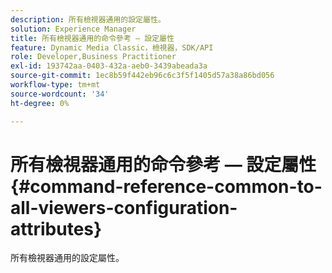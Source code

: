 ```yaml
---
description: 所有檢視器通用的設定屬性。
solution: Experience Manager
title: 所有檢視器通用的命令參考 — 設定屬性
feature: Dynamic Media Classic，檢視器，SDK/API
role: Developer,Business Practitioner
exl-id: 193742aa-0403-432a-aeb0-3439abeada3a
source-git-commit: 1ec8b59f442eb96c6c3f5f1405d57a38a86bd056
workflow-type: tm+mt
source-wordcount: '34'
ht-degree: 0%

---
```


# 所有檢視器通用的命令參考 — 設定屬性{#command-reference-common-to-all-viewers-configuration-attributes}

所有檢視器通用的設定屬性。
